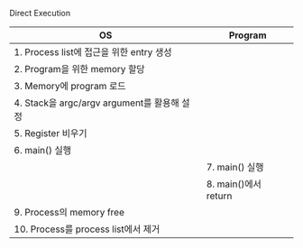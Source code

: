 Direct Execution

|OS|Program|
|---|---|
|1. Process list에 접근을 위한 entry 생성||
|2. Program을 위한 memory 할당||
|3. Memory에 program 로드||
|4. Stack을 argc/argv argument를 활용해 설정||
|5. Register 비우기||
|6. main() 실행||
||7. main() 실행|
||8. main()에서 return|
|9. Process의 memory free||
|10. Process를 process list에서 제거||